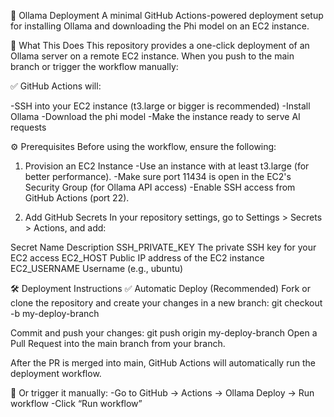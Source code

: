 🧠 Ollama Deployment
A minimal GitHub Actions-powered deployment setup for installing Ollama and downloading the Phi model on an EC2 instance.

🚀 What This Does
This repository provides a one-click deployment of an Ollama server on a remote EC2 instance.
When you push to the main branch or trigger the workflow manually:

✅ GitHub Actions will:

-SSH into your EC2 instance (t3.large or bigger is recommended)
-Install Ollama
-Download the phi model
-Make the instance ready to serve AI requests

⚙️ Prerequisites
Before using the workflow, ensure the following:

1. Provision an EC2 Instance
-Use an instance with at least t3.large (for better performance).
-Make sure port 11434 is open in the EC2's Security Group (for Ollama API access)
-Enable SSH access from GitHub Actions (port 22).

2. Add GitHub Secrets
In your repository settings, go to Settings > Secrets > Actions, and add:

Secret Name	            Description
SSH_PRIVATE_KEY	       The private SSH key for your EC2 access
EC2_HOST	             Public IP address of the EC2 instance
EC2_USERNAME	         Username (e.g., ubuntu)

🛠️ Deployment Instructions
✅ Automatic Deploy (Recommended)
Fork or clone the repository and create your changes in a new branch:
    git checkout -b my-deploy-branch

Commit and push your changes:
    git push origin my-deploy-branch
    Open a Pull Request into the main branch from your branch.

After the PR is merged into main, GitHub Actions will automatically run the deployment workflow.

🚀 Or trigger it manually:
    -Go to GitHub → Actions → Ollama Deploy → Run workflow
    -Click “Run workflow”

